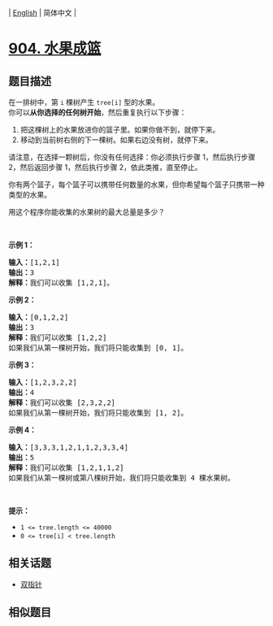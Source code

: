 
| [English](README_EN.md) | 简体中文 |

# [904. 水果成篮](https://leetcode-cn.com/problems/fruit-into-baskets/)

## 题目描述

<p>在一排树中，第 <code>i</code> 棵树产生&nbsp;<code>tree[i]</code> 型的水果。<br>
你可以<strong>从你选择的任何树开始</strong>，然后重复执行以下步骤：</p>

<ol>
	<li>把这棵树上的水果放进你的篮子里。如果你做不到，就停下来。</li>
	<li>移动到当前树右侧的下一棵树。如果右边没有树，就停下来。</li>
</ol>

<p>请注意，在选择一颗树后，你没有任何选择：你必须执行步骤 1，然后执行步骤 2，然后返回步骤 1，然后执行步骤 2，依此类推，直至停止。</p>

<p>你有两个篮子，每个篮子可以携带任何数量的水果，但你希望每个篮子只携带一种类型的水果。</p>

<p>用这个程序你能收集的水果树的最大总量是多少？</p>

<p>&nbsp;</p>

<p><strong>示例 1：</strong></p>

<pre><strong>输入：</strong>[1,2,1]
<strong>输出：</strong>3
<strong>解释：</strong>我们可以收集 [1,2,1]。
</pre>

<p><strong>示例 2：</strong></p>

<pre><strong>输入：</strong>[0,1,2,2]
<strong>输出：</strong>3
<strong>解释：</strong>我们可以收集 [1,2,2]
如果我们从第一棵树开始，我们将只能收集到 [0, 1]。
</pre>

<p><strong>示例 3：</strong></p>

<pre><strong>输入：</strong>[1,2,3,2,2]
<strong>输出：</strong>4
<strong>解释：</strong>我们可以收集 [2,3,2,2]
如果我们从第一棵树开始，我们将只能收集到 [1, 2]。
</pre>

<p><strong>示例 4：</strong></p>

<pre><strong>输入：</strong>[3,3,3,1,2,1,1,2,3,3,4]
<strong>输出：</strong>5
<strong>解释：</strong>我们可以收集 [1,2,1,1,2]
如果我们从第一棵树或第八棵树开始，我们将只能收集到 4 棵水果树。
</pre>

<p>&nbsp;</p>

<p><strong>提示：</strong></p>

<ul>
	<li><code>1 &lt;= tree.length &lt;= 40000</code></li>
	<li><code>0 &lt;= tree[i] &lt; tree.length</code></li>
</ul>


## 相关话题

- [双指针](https://leetcode-cn.com/tag/two-pointers)

## 相似题目


